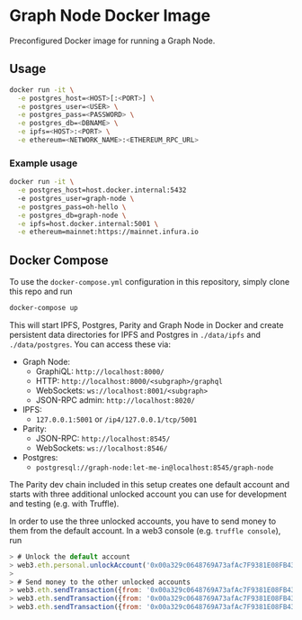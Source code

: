 # Graph Node Docker Image

Preconfigured Docker image for running a Graph Node.

## Usage

```sh
docker run -it \
  -e postgres_host=<HOST>[:<PORT>] \
  -e postgres_user=<USER> \
  -e postgres_pass=<PASSWORD> \
  -e postgres_db=<DBNAME> \
  -e ipfs=<HOST>:<PORT> \
  -e ethereum=<NETWORK_NAME>:<ETHEREUM_RPC_URL>
```

### Example usage

```sh
docker run -it \
  -e postgres_host=host.docker.internal:5432
  -e postgres_user=graph-node \
  -e postgres_pass=oh-hello \
  -e postgres_db=graph-node \
  -e ipfs=host.docker.internal:5001 \
  -e ethereum=mainnet:https://mainnet.infura.io
```

## Docker Compose

To use the `docker-compose.yml` configuration in this repository, simply clone
this repo and run
```sh
docker-compose up
```

This will start IPFS, Postgres, Parity and Graph Node in Docker and create persistent
data directories for IPFS and Postgres in `./data/ipfs` and `./data/postgres`. You
can access these via:

* Graph Node:
    - GraphiQL: `http://localhost:8000/`
    - HTTP: `http://localhost:8000/<subgraph>/graphql`
    - WebSockets: `ws://localhost:8001/<subgraph>`
    - JSON-RPC admin: `http://localhost:8020/`
* IPFS:
    - `127.0.0.1:5001` or `/ip4/127.0.0.1/tcp/5001`
* Parity:
    - JSON-RPC: `http://localhost:8545/`
    - WebSockets: `ws://localhost:8546/`
* Postgres:
    - `postgresql://graph-node:let-me-in@localhost:8545/graph-node`

The Parity dev chain included in this setup creates one default account and starts
with three additional unlocked account you can use for development and testing (e.g.
with Truffle).

In order to use the three unlocked accounts, you have to send money to them from
the default account. In a web3 console (e.g. `truffle console`), run
```js
> # Unlock the default account
> web3.eth.personal.unlockAccount('0x00a329c0648769A73afAc7F9381E08FB43dBEA72', '')
>
> # Send money to the other unlocked accounts
> web3.eth.sendTransaction({from: '0x00a329c0648769A73afAc7F9381E08FB43dBEA72', to:'0xddf8430d91ca7cf8df175813b58865dff2e15bc6', value: 10000000000000000000})
> web3.eth.sendTransaction({from: '0x00a329c0648769A73afAc7F9381E08FB43dBEA72', to:'0xc4ca008b1a769c4330ab6f42f53dc367d0527c60', value: 10000000000000000000})
> web3.eth.sendTransaction({from: '0x00a329c0648769A73afAc7F9381E08FB43dBEA72', to:'0xd49c572ab93dcc58627a70420763de4bdb74d6e8', value: 10000000000000000000})
```
